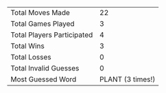 |              |                |
| ---------------- | ----------------------------- |
| Total Moves Made | 22 |
| Total Games Played | 3 |
| Total Players Participated | 4 |
| Total Wins | 3 |
| Total Losses | 0 |
| Total Invalid Guesses | 0 |
| Most Guessed Word | PLANT (3 times!) |
